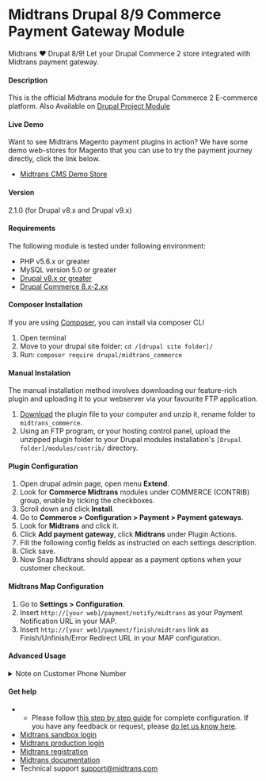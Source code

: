 Midtrans Drupal 8/9 Commerce Payment Gateway Module
=======================================================

Midtrans :heart: Drupal 8/9!
Let your Drupal Commerce 2 store integrated with Midtrans payment gateway.

#### Description
This is the official Midtrans module for the Drupal Commerce 2 E-commerce platform.
Also Available on [Drupal Project Module](https://www.drupal.org/project/midtrans_commerce)

#### Live Demo
Want to see Midtrans Magento payment plugins in action? We have some demo web-stores for Magento that you can use to try the payment journey directly, click the link below.
* [Midtrans CMS Demo Store](https://docs.midtrans.com/en/snap/with-plugins?id=midtrans-payment-plugin-live-demonstration)

#### Version
2.1.0
(for Drupal v8.x and Drupal v9.x)

#### Requirements
The following module is tested under following environment:

* PHP v5.6.x or greater
* MySQL version 5.0 or greater
* [Drupal v8.x or greater](https://www.drupal.org/project/drupal)
* [Drupal Commerce 8.x-2.xx ](http://www.drupal.org/project/commerce)

#### Composer Installation
If you are using [Composer](https://getcomposer.org), you can install via composer CLI
1. Open terminal
2. Move to your drupal site folder: `cd /[drupal site folder]/`
2. Run: `composer require drupal/midtrans_commerce`

#### Manual Instalation
The manual installation method involves downloading our feature-rich plugin and uploading it to your webserver via your favourite FTP application.

1. [Download](https://github.com/midtrans/midtrans-drupal8/archive/master.zip) the plugin file to your computer and unzip it, rename folder to ``midtrans_commerce``.
2. Using an FTP program, or your hosting control panel, upload the unzipped plugin folder to your Drupal modules installation's ``[Drupal folder]/modules/contrib/`` directory.

#### Plugin Configuration
1. Open drupal admin page, open menu **Extend**.
2. Look for **Commerce Midtrans** modules under COMMERCE (CONTRIB) group, enable by ticking the checkboxes.
3. Scroll down and click **Install**.
4. Go to **Commerce > Configuration > Payment > Payment gateways**.
5. Look for **Midtrans** and click it.
6. Click **Add payment gateway**, click **Midtrans** under Plugin Actions.
7. Fill the following config fields as instructed on each settings description.
8. Click save.
9. Now Snap Midtrans should appear as a payment options when your customer checkout.

#### Midtrans Map Configuration
1. Go to **Settings > Configuration**.
2. Insert ``http://[your web]/payment/notify/midtrans`` as your Payment Notification URL in your MAP.
3. Insert ``http://[your web]/payment/finish/midtrans`` link as Finish/Unfinish/Error Redirect URL in your MAP configuration.

#### Advanced Usage
<details>
<summary>Note on Customer Phone Number</summary>

##### Note on Customer Phone Number
Unfortunately Drupal Commerce by default doesn't have `phone number` as customer data <sup>\[1\]</sup>, so there will be no `phone` data passed to Midtrans side.

If you have modified your Drupal Commerce site to have phone number input field, you may want to customize/edit this payment module to also send `phone` data to Midtrans side.

You can do so by editing these line of codes in this file `/src/PluginForm/MidtransForm.php`:
- https://github.com/Midtrans/Midtrans-Drupal8/blob/12c1e4b06f1adebc8bf8af6b7e531c8d7cfde24f/src/PluginForm/MidtransForm.php#L173-L181

You can uncomment this line:
```php
//'phone' => ,
```
Then modify it to something like this:
```php
'phone' => myCustomFunctionToGetCustomerPhone(),
```
But you will need to figure out on your own, how to programmatically retrieve customer `phone` number based on your site implementation.

You can also add more custom Snap API payload to add more data related to the transaction. Learn more on the API payload [on Snap API docs](http://snap-docs.midtrans.com)

> <sup>\[1\]</sup> At this time of writing, based on `[DrupalCommerceFolder]/modules/contrib/address/src/Plugin/Field/FieldType/AddressItem.php`, the class doesn't have any phone attribute by default.
>
> And no explanation of it on the [Drupal Commerce PG module development guide](https://docs.drupalcommerce.org/commerce2/developer-guide/payments/create-payment-gateway/on-site-gateways/stored-payment-methods)

</details>

#### Get help
* * Please follow [this step by step guide](https://docs.midtrans.com/en/snap/with-plugins?id=plugin-configuration) for complete configuration. If you have any feedback or request, please [do let us know here](https://docs.midtrans.com/en/snap/with-plugins?id=feedback-and-request).
* [Midtrans sandbox login](https://dashboard.sandbox.midtrans.com)
* [Midtrans production login](https://dashboard.midtrans.com)
* [Midtrans registration](https://account.midtrans.com/register)
* [Midtrans documentation](http://docs.midtrans.com)
* Technical support [support@midtrans.com](mailto:support@midtrans.com)
